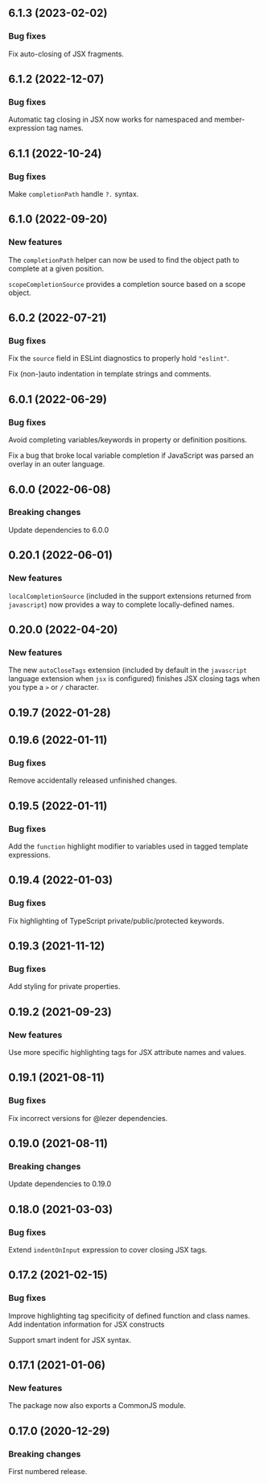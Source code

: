 ## 6.1.3 (2023-02-02)

### Bug fixes

Fix auto-closing of JSX fragments.

## 6.1.2 (2022-12-07)

### Bug fixes

Automatic tag closing in JSX now works for namespaced and member-expression tag names.

## 6.1.1 (2022-10-24)

### Bug fixes

Make `completionPath` handle `?.` syntax.

## 6.1.0 (2022-09-20)

### New features

The `completionPath` helper can now be used to find the object path to complete at a given position.

`scopeCompletionSource` provides a completion source based on a scope object.

## 6.0.2 (2022-07-21)

### Bug fixes

Fix the `source` field in ESLint diagnostics to properly hold `"eslint"`.

Fix (non-)auto indentation in template strings and comments.

## 6.0.1 (2022-06-29)

### Bug fixes

Avoid completing variables/keywords in property or definition positions.

Fix a bug that broke local variable completion if JavaScript was parsed an overlay in an outer language.

## 6.0.0 (2022-06-08)

### Breaking changes

Update dependencies to 6.0.0

## 0.20.1 (2022-06-01)

### New features

`localCompletionSource` (included in the support extensions returned from `javascript`) now provides a way to complete locally-defined names.

## 0.20.0 (2022-04-20)

### New features

The new `autoCloseTags` extension (included by default in the `javascript` language extension when `jsx` is configured) finishes JSX closing tags when you type a `>` or `/` character.

## 0.19.7 (2022-01-28)

## 0.19.6 (2022-01-11)

### Bug fixes

Remove accidentally released unfinished changes.

## 0.19.5 (2022-01-11)

### Bug fixes

Add the `function` highlight modifier to variables used in tagged template expressions.

## 0.19.4 (2022-01-03)

### Bug fixes

Fix highlighting of TypeScript private/public/protected keywords.

## 0.19.3 (2021-11-12)

### Bug fixes

Add styling for private properties.

## 0.19.2 (2021-09-23)

### New features

Use more specific highlighting tags for JSX attribute names and values.

## 0.19.1 (2021-08-11)

### Bug fixes

Fix incorrect versions for @lezer dependencies.

## 0.19.0 (2021-08-11)

### Breaking changes

Update dependencies to 0.19.0

## 0.18.0 (2021-03-03)

### Bug fixes

Extend `indentOnInput` expression to cover closing JSX tags.

## 0.17.2 (2021-02-15)

### Bug fixes

Improve highlighting tag specificity of defined function and class names. Add indentation information for JSX constructs

Support smart indent for JSX syntax.

## 0.17.1 (2021-01-06)

### New features

The package now also exports a CommonJS module.

## 0.17.0 (2020-12-29)

### Breaking changes

First numbered release.


